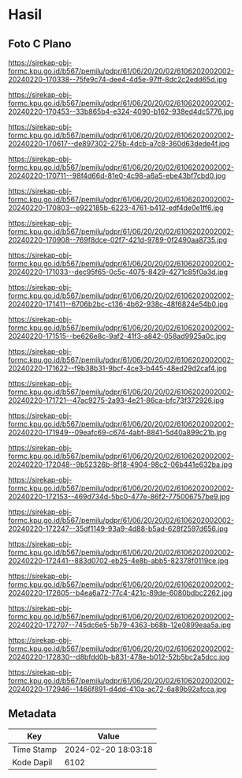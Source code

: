# Hasil

## Foto C Plano

https://sirekap-obj-formc.kpu.go.id/b567/pemilu/pdpr/61/06/20/20/02/6106202002002-20240220-170338--75fe9c74-dee4-4d5e-97ff-8dc2c2edd65d.jpg

https://sirekap-obj-formc.kpu.go.id/b567/pemilu/pdpr/61/06/20/20/02/6106202002002-20240220-170453--33b865b4-e324-4090-b162-938ed4dc5776.jpg

https://sirekap-obj-formc.kpu.go.id/b567/pemilu/pdpr/61/06/20/20/02/6106202002002-20240220-170617--de897302-275b-4dcb-a7c8-360d63dede4f.jpg

https://sirekap-obj-formc.kpu.go.id/b567/pemilu/pdpr/61/06/20/20/02/6106202002002-20240220-170711--98f4d66d-81e0-4c98-a6a5-ebe43bf7cbd0.jpg

https://sirekap-obj-formc.kpu.go.id/b567/pemilu/pdpr/61/06/20/20/02/6106202002002-20240220-170803--e922185b-6223-4761-b412-edf4de0e1ff6.jpg

https://sirekap-obj-formc.kpu.go.id/b567/pemilu/pdpr/61/06/20/20/02/6106202002002-20240220-170908--769f8dce-02f7-421d-9789-0f2490aa8735.jpg

https://sirekap-obj-formc.kpu.go.id/b567/pemilu/pdpr/61/06/20/20/02/6106202002002-20240220-171033--dec95f65-0c5c-4075-8429-4271c85f0a3d.jpg

https://sirekap-obj-formc.kpu.go.id/b567/pemilu/pdpr/61/06/20/20/02/6106202002002-20240220-171411--6706b2bc-c136-4b62-938c-48f6824e54b0.jpg

https://sirekap-obj-formc.kpu.go.id/b567/pemilu/pdpr/61/06/20/20/02/6106202002002-20240220-171515--be626e8c-9af2-41f3-a842-058ad9925a0c.jpg

https://sirekap-obj-formc.kpu.go.id/b567/pemilu/pdpr/61/06/20/20/02/6106202002002-20240220-171622--f9b38b31-9bcf-4ce3-b445-48ed29d2caf4.jpg

https://sirekap-obj-formc.kpu.go.id/b567/pemilu/pdpr/61/06/20/20/02/6106202002002-20240220-171721--47ac9275-2a93-4e21-86ca-bfc73f372926.jpg

https://sirekap-obj-formc.kpu.go.id/b567/pemilu/pdpr/61/06/20/20/02/6106202002002-20240220-171949--09eafc69-c674-4abf-8841-5d40a899c21b.jpg

https://sirekap-obj-formc.kpu.go.id/b567/pemilu/pdpr/61/06/20/20/02/6106202002002-20240220-172048--9b52326b-8f18-4904-98c2-06b441e632ba.jpg

https://sirekap-obj-formc.kpu.go.id/b567/pemilu/pdpr/61/06/20/20/02/6106202002002-20240220-172153--469d734d-5bc0-477e-86f2-775006757be9.jpg

https://sirekap-obj-formc.kpu.go.id/b567/pemilu/pdpr/61/06/20/20/02/6106202002002-20240220-172247--35df1149-93a9-4d88-b5ad-628f2597d656.jpg

https://sirekap-obj-formc.kpu.go.id/b567/pemilu/pdpr/61/06/20/20/02/6106202002002-20240220-172441--883d0702-eb25-4e8b-abb5-82378f0119ce.jpg

https://sirekap-obj-formc.kpu.go.id/b567/pemilu/pdpr/61/06/20/20/02/6106202002002-20240220-172605--b4ea6a72-77c4-421c-89de-6080bdbc2262.jpg

https://sirekap-obj-formc.kpu.go.id/b567/pemilu/pdpr/61/06/20/20/02/6106202002002-20240220-172707--745dc6e5-5b79-4363-b68b-12e0899eaa5a.jpg

https://sirekap-obj-formc.kpu.go.id/b567/pemilu/pdpr/61/06/20/20/02/6106202002002-20240220-172830--d8bfdd0b-b831-478e-b012-52b5bc2a5dcc.jpg

https://sirekap-obj-formc.kpu.go.id/b567/pemilu/pdpr/61/06/20/20/02/6106202002002-20240220-172946--1466f891-d4dd-410a-ac72-6a89b92afcca.jpg


## Metadata

| Key        | Value               |
| ---------- | ------------------- |
| Time Stamp | 2024-02-20 18:03:18 |
| Kode Dapil | 6102                |



